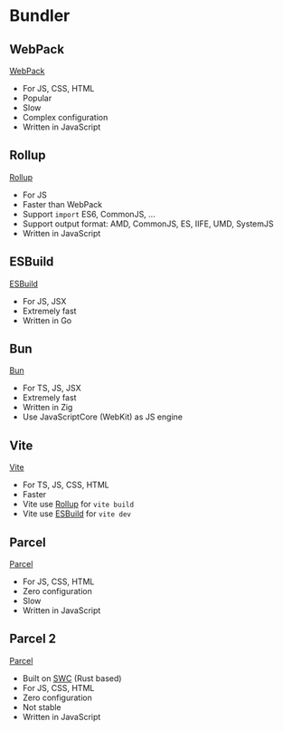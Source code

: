 # Bundler

## WebPack

[WebPack](https://webpack.js.org/)

- For JS, CSS, HTML
- Popular
- Slow
- Complex configuration
- Written in JavaScript

## Rollup

[Rollup](https://rollupjs.org/)

- For JS
- Faster than WebPack
- Support `import` ES6, CommonJS, ...
- Support output format: AMD, CommonJS, ES, IIFE, UMD, SystemJS
- Written in JavaScript

## ESBuild

[ESBuild](https://esbuild.github.io/)

- For JS, JSX
- Extremely fast
- Written in Go

## Bun

[Bun](https://bun.sh/)

- For TS, JS, JSX
- Extremely fast
- Written in Zig
- Use JavaScriptCore (WebKit) as JS engine

## Vite

[Vite](https://vitejs.dev/)

- For TS, JS, CSS, HTML
- Faster
- Vite use [Rollup](#rollup) for `vite build`
- Vite use [ESBuild](#esbuild) for `vite dev`

## Parcel

[Parcel](https://parceljs.org/)

- For JS, CSS, HTML
- Zero configuration
- Slow
- Written in JavaScript

## Parcel 2

[Parcel](https://parceljs.org/)

- Built on [SWC](https://swc.rs/) (Rust based)
- For JS, CSS, HTML
- Zero configuration
- Not stable
- Written in JavaScript
